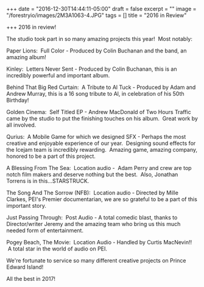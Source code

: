 +++
date = "2016-12-30T14:44:11-05:00"
draft = false
excerpt = ""
image = "/forestryio/images/2M3A1063-4.JPG"
tags = []
title = "2016 in Review"

+++
2016 in review!

The studio took part in so many amazing projects this year!  Most notably:

Paper Lions:  Full Color - Produced by Colin Buchanan and the band, an amazing album!

Kinley:  Letters Never Sent - Produced by Colin Buchanan, this is an incredibly powerful and important album.

Behind That Big Red Curtain:  A Tribute to Al Tuck - Produced by Adam and Andrew Murray, this is a 16 song tribute to Al, in celebration of his 50th Birthday!

Golden Cinema:  Self Titled EP - Andrew MacDonald of Two Hours Traffic came by the studio to put the finishing touches on his album.  Great work by all involved.

Qurius:  A Mobile Game for which we designed SFX - Perhaps the most creative and enjoyable experience of our year.  Designing sound effects for the Icejam team is incredibly rewarding.  Amazing game, amazing company, honored to be a part of this project.

A Blessing From The Sea:  Location audio -  Adam Perry and crew are top notch film makers and deserve nothing but the best.  Also, Jonathan Torrens is in this...STARSTRUCK.

The Song And The Sorrow (NFB):  Location audio - Directed by Mille Clarkes, PEI's Premier documentarian, we are so grateful to be a part of this important story.

Just Passing Through:  Post Audio - A total comedic blast, thanks to Director/writer Jeremy and the amazing team who bring us this much needed form of entertainment.

Pogey Beach, The Movie:  Location Audio - Handled by Curtis MacNevin!!  A total star in the world of audio on PEI.

We're fortunate to service so many different creative projects on Prince Edward Island!

All the best in 2017!